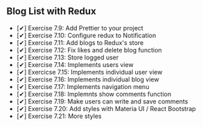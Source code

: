 ## Blog List with Redux
  - [✔] Exercise 7.9: Add Prettier to your project
  - [✔] Exercise 7.10: Configure redux to Notification
  - [✔] Exercise 7.11: Add blogs to Redux's store
  - [✔] Exercise 7.12: Fix likes and delete blog function
  - [✔] Exercise 7.13: Store logged user 
  - [✔] Exercise 7.14: Implements users view
  - [✔] Exercicse 7.15: Implements individual user view
  - [✔] Exercise 7.16: Implements individual blog view
  - [✔] Exercise 7.17: Implements navigation menu
  - [✔] Exercise 7.18: Implemnts show comments function
  - [✔] Exercise 7.19: Make users can write and save comments
  - [✔] Exercise 7.20: Add styles with Materia UI / React Bootstrap
  - [✔] Exercise 7.21: More styles
  